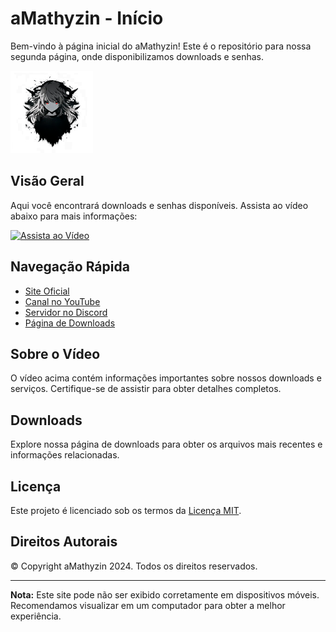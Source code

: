 # aMathyzin - Início

Bem-vindo à página inicial do aMathyzin! Este é o repositório para nossa segunda página, onde disponibilizamos downloads e senhas.

![aMathyzin Logo](./icon.png)

## Visão Geral

Aqui você encontrará downloads e senhas disponíveis. Assista ao vídeo abaixo para mais informações:

[![Assista ao Vídeo](https://img.youtube.com/vi/VADHdVQGWB4/0.jpg)](https://www.youtube.com/watch?v=VADHdVQGWB4)

## Navegação Rápida

- [Site Oficial](https://amathyzin.tech/)
- [Canal no YouTube](https://www.youtube.com/@aMathyzin)
- [Servidor no Discord](https://discord.gg/6EF7khuct3)
- [Página de Downloads](downloads)

## Sobre o Vídeo

O vídeo acima contém informações importantes sobre nossos downloads e serviços. Certifique-se de assistir para obter detalhes completos.

## Downloads

Explore nossa página de downloads para obter os arquivos mais recentes e informações relacionadas.

## Licença

Este projeto é licenciado sob os termos da [Licença MIT](LICENSE).

## Direitos Autorais

© Copyright aMathyzin 2024. Todos os direitos reservados.

---

**Nota:** Este site pode não ser exibido corretamente em dispositivos móveis. Recomendamos visualizar em um computador para obter a melhor experiência.
